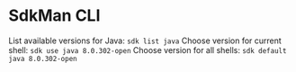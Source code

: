 # SdkMan CLI

List available versions for Java: `sdk list java`
Choose version for current shell: `sdk use java 8.0.302-open`
Choose version for all shells: `sdk default java 8.0.302-open`
